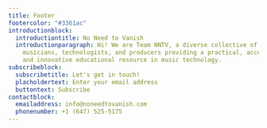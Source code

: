 ```yaml
---
title: Footer
footercolor: "#3361ac"
introductionblock:
  introductiontitle: No Need to Vanish
  introductionparagraph: Hi! We are Team NNTV, a diverse collective of composers,
    musicians, technologists, and producers providing a practical, accessible,
    and innovative educational resource in music technology.
subscribeblock:
  subscribetitle: Let's get in touch!
  placholdertext: Enter your email address
  buttontext: Subscribe
contactblock:
  emailaddress: info@noneedtovanish.com
  phonenumber: +1 (647) 525-5175
---
```

